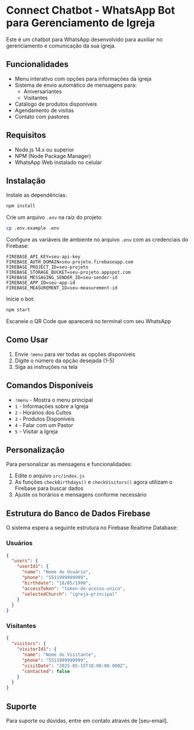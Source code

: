 # Connect Chatbot - WhatsApp Bot para Gerenciamento de Igreja

Este é um chatbot para WhatsApp desenvolvido para auxiliar no gerenciamento e comunicação da sua igreja.

## Funcionalidades

- Menu interativo com opções para informações da igreja
- Sistema de envio automático de mensagens para:
  - Aniversariantes
  - Visitantes
- Catálogo de produtos disponíveis
- Agendamento de visitas
- Contato com pastores

## Requisitos

- Node.js 14.x ou superior
- NPM (Node Package Manager)
- WhatsApp Web instalado no celular

## Instalação

 Instale as dependências:
```bash
npm install
```

Crie um arquivo `.env` na raiz do projeto:
```bash
cp .env.example .env
```

Configure as variáveis de ambiente no arquivo `.env` com as credenciais do Firebase:
```
FIREBASE_API_KEY=seu-api-key
FIREBASE_AUTH_DOMAIN=seu-projeto.firebaseapp.com
FIREBASE_PROJECT_ID=seu-projeto
FIREBASE_STORAGE_BUCKET=seu-projeto.appspot.com
FIREBASE_MESSAGING_SENDER_ID=seu-sender-id
FIREBASE_APP_ID=seu-app-id
FIREBASE_MEASUREMENT_ID=seu-measurement-id
```

Inicie o bot:
```bash
npm start
```

Escaneie o QR Code que aparecerá no terminal com seu WhatsApp

## Como Usar

1. Envie `!menu` para ver todas as opções disponíveis
2. Digite o número da opção desejada (1-5)
3. Siga as instruções na tela

## Comandos Disponíveis

- `!menu` - Mostra o menu principal
- `1` - Informações sobre a Igreja
- `2` - Horários dos Cultos
- `3` - Produtos Disponíveis
- `4` - Falar com um Pastor
- `5` - Visitar a Igreja

## Personalização

Para personalizar as mensagens e funcionalidades:

1. Edite o arquivo `src/index.js`
2. As funções `checkBirthdays()` e `checkVisitors()` agora utilizam o Firebase para buscar dados
3. Ajuste os horários e mensagens conforme necessário

## Estrutura do Banco de Dados Firebase

O sistema espera a seguinte estrutura no Firebase Realtime Database:

### Usuários
```json
{
  "users": {
    "userId1": {
      "name": "Nome do Usuário",
      "phone": "5511999999999",
      "birthdate": "18/05/1990",
      "accessToken": "token-de-acesso-unico",
      "selectedChurch": "igreja-principal"
    }
  }
}
```

### Visitantes
```json
{
  "visitors": {
    "visitorId1": {
      "name": "Nome do Visitante",
      "phone": "5511999999999",
      "visitDate": "2025-05-15T10:00:00.000Z",
      "contacted": false
    }
  }
}
```

## Suporte

Para suporte ou dúvidas, entre em contato através de [seu-email].
